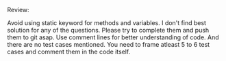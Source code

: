 Review:

Avoid using static keyword for methods and variables.
I don't find best solution for any of the questions. Please try to complete them and push them to git asap.
Use comment lines for better understanding of code.
And there are no test cases mentioned. You need to frame atleast 5 to 6 test cases and comment them in the code itself.
